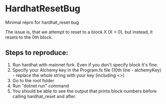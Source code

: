 # HardhatResetBug
Minimal repro for hardhat_reset bug

The issue is, that we attempt to reset to a block X (X > 0), but instead, it resets to the 0th block.

## Steps to reproduce:
1. Run hardhat with mainnet fork. Even if you don't specify block it's fine.
2. Specify your Alchemy key in the Program.fs file (10th line - alchemyKey) - replace the whole string with your key (including <>)
3. Go to the root folder
4. Run "dotnet run" command
5. You should be able to see the output that prints block numbers before calling hardhat_reset and after.
